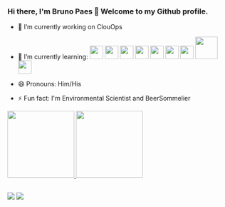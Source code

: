 ### Hi there, I'm Bruno Paes 👋 Welcome to my Github profile.


- 🔭 I’m currently working on ClouOps
- 🌱 I’m currently learning:
<img src="https://cdn.jsdelivr.net/gh/devicons/devicon/icons/python/python-original-wordmark.svg" width="30" height="30"/> <img src="https://cdn.jsdelivr.net/gh/devicons/devicon/icons/java/java-original-wordmark.svg" width="30" height="30"/> <img src="https://cdn.jsdelivr.net/gh/devicons/devicon/icons/javascript/javascript-original.svg" width="30" height="30"/> <img src="https://cdn.jsdelivr.net/gh/devicons/devicon/icons/mysql/mysql-original-wordmark.svg" width="30" height="30"/> <img src="https://cdn.jsdelivr.net/gh/devicons/devicon/icons/kubernetes/kubernetes-plain-wordmark.svg" width="30" height="30"/> <img src="https://cdn.jsdelivr.net/gh/devicons/devicon/icons/react/react-original-wordmark.svg" width="30" height="30"/> <img src="https://cdn.jsdelivr.net/gh/devicons/devicon/icons/jenkins/jenkins-original.svg" width="30" height="30"/> <img src="https://cdn.jsdelivr.net/gh/devicons/devicon/icons/googlecloud/googlecloud-original-wordmark.svg" width="50" height="50"/> <img src="https://cdn.jsdelivr.net/gh/devicons/devicon/icons/amazonwebservices/amazonwebservices-original.svg" width="30" height="30"/>
          
          
          
- 😄 Pronouns: Him/His
- ⚡ Fun fact: I'm Environmental Scientist and BeerSommelier

<div>
  <a href="https://github.com/paesbruno">
  <img height="150em" src="https://github-readme-stats.vercel.app/api/top-langs/?username=paesbruno&layout=compact&langs_count=7&theme=dracula"/>
  <img height="150em" src="https://github-readme-stats.vercel.app/api?username=paesbruno&show_icons=true&theme=dark&include_all_commits=true&count_private=true"/>
<div>

 ##
 
<div> 
  <a href = "mailto: paes.bruno@gmail.com"><img src="https://img.shields.io/badge/-Gmail-%23333?style=for-the-badge&logo=gmail&logoColor=white" target="_blank"></a>
  <a href="https://linkedin.com/in/brunopaes" target="_blank"><img src="https://img.shields.io/badge/-LinkedIn-%230077B5?style=for-the-badge&logo=linkedin&logoColor=white" target="_blank"></a> 
 <div> 
